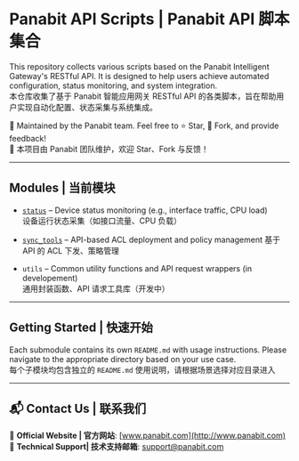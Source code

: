 # Panabit API Scripts  | Panabit API 脚本集合

This repository collects various scripts based on the Panabit Intelligent Gateway's RESTful API. It is designed to help users achieve automated configuration, status monitoring, and system integration.  
本仓库收集了基于 Panabit 智能应用网关 RESTful API 的各类脚本，旨在帮助用户实现自动化配置、状态采集与系统集成。

📌 Maintained by the Panabit team. Feel free to ⭐ Star, 🔱 Fork, and provide feedback!  
📌 本项目由 Panabit 团队维护，欢迎 Star、Fork 与反馈！

---

## Modules  | 当前模块

- [`status`](https://github.com/Panabit-Software/Panabit-API-Scripts/blob/main/status/README.md) – Device status monitoring (e.g., interface traffic, CPU load)  
  设备运行状态采集（如接口流量、CPU 负载）

- [`sync_tools`](sync_tools/README.md) – API-based ACL deployment and policy management 
  基于 API 的 ACL 下发、策略管理

- `utils` – Common utility functions and API request wrappers (in developement)  
  通用封装函数、API 请求工具库（开发中）

---

## Getting Started  | 快速开始

Each submodule contains its own `README.md` with usage instructions. Please navigate to the appropriate directory based on your use case.  
每个子模块均包含独立的 `README.md` 使用说明，请根据场景选择对应目录进入


--- 

## 📬 Contact Us  | 联系我们

🔗 **Official Website | 官方网站**: [www.panabit.com](http://www.panabit.com)  
📧 **Technical Support| 技术支持邮箱**: support@panabit.com  




